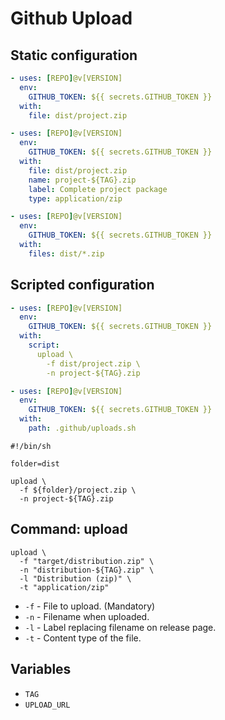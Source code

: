 # Github Upload

## Static configuration

```yaml
- uses: [REPO]@v[VERSION]
  env:
    GITHUB_TOKEN: ${{ secrets.GITHUB_TOKEN }}
  with:
    file: dist/project.zip
```

```yaml
- uses: [REPO]@v[VERSION]
  env:
    GITHUB_TOKEN: ${{ secrets.GITHUB_TOKEN }}
  with:
    file: dist/project.zip
    name: project-${TAG}.zip
    label: Complete project package
    type: application/zip
```

```yaml
- uses: [REPO]@v[VERSION]
  env:
    GITHUB_TOKEN: ${{ secrets.GITHUB_TOKEN }}
  with:
    files: dist/*.zip
```


## Scripted configuration

```yaml
- uses: [REPO]@v[VERSION]
  env:
    GITHUB_TOKEN: ${{ secrets.GITHUB_TOKEN }}
  with:
    script:
      upload \
        -f dist/project.zip \
        -n project-${TAG}.zip
```

```yaml
- uses: [REPO]@v[VERSION]
  env:
    GITHUB_TOKEN: ${{ secrets.GITHUB_TOKEN }}
  with:
    path: .github/uploads.sh
```

``` shell
#!/bin/sh

folder=dist

upload \
  -f ${folder}/project.zip \
  -n project-${TAG}.zip
```

## Command: upload

```shell
upload \
  -f "target/distribution.zip" \
  -n "distribution-${TAG}.zip" \
  -l "Distribution (zip)" \
  -t "application/zip"
```

* `-f` - File to upload. (Mandatory)
* `-n` - Filename when uploaded.
* `-l` - Label replacing filename on release page.
* `-t` - Content type of the file.


## Variables

* `TAG`
* `UPLOAD_URL`
